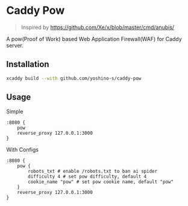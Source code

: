# Caddy Pow

> Inspired by https://github.com/Xe/x/blob/master/cmd/anubis/

A pow(Proof of Work) based Web Application Firewall(WAF) for Caddy server.

## Installation

```bash
xcaddy build --with github.com/yoshino-s/caddy-pow
```

## Usage

Simple

```caddy
:8080 {
    pow
    reverse_proxy 127.0.0.1:3000
}
```

With Configs

```caddy
:8080 {
    pow {
        robots_txt # enable /robots.txt to ban ai spider
        difficulty 4 # set pow difficulty, default 4
        cookie_name "pow" # set pow cookie name, default "pow"
    }
    reverse_proxy 127.0.0.1:3000
}
```